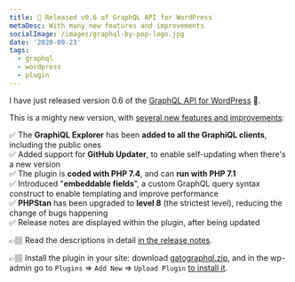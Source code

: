 ```yaml
---
title: 📣 Released v0.6 of GraphQL API for WordPress
metaDesc: With many new features and improvements
socialImage: /images/graphql-by-pop-logo.jpg
date: '2020-09-23'
tags:
  - graphql
  - wordpress
  - plugin
---
```


I have just released version 0.6 of the [GraphQL API for WordPress](https://github.com/GatoGraphQL/GatoGraphQL/tree/master/layers/GatoGraphQLForWP/plugins/gatographql) 🎉. 

This is a mighty new version, with [several new features and improvements](https://github.com/GatoGraphQL/GatoGraphQL/tree/master/layers/GatoGraphQLForWP/plugins/gatographql/docs/en/release-notes/0.6.md):

✅ The **GraphiQL Explorer** has been **added to all the GraphiQL clients**, including the public ones</br>
✅ Added support for **GitHub Updater**, to enable self-updating when there's a new version</br>
✅ The plugin is **coded with PHP 7.4**, and can **run with PHP 7.1**</br>
✅ Introduced "**embeddable fields**", a custom GraphQL query syntax construct to enable templating and improve performance</br>
✅ **PHPStan** has been upgraded to **level 8** (the strictest level), reducing the change of bugs happening</br>
✅ Release notes are displayed within the plugin, after being updated</br>

👉🏽 Read the descriptions in detail [in the release notes](https://github.com/GatoGraphQL/GatoGraphQL/tree/master/layers/GatoGraphQLForWP/plugins/gatographql/docs/en/release-notes/0.6.md).

👉🏽 Install the plugin in your site: download [gatographql.zip](https://github.com/leoloso/PoP/tree/master/layers/GraphQLAPIForWP/plugins/graphql-api-for-wp/releases/latest/download/gatographql.zip), and in the wp-admin go to `Plugins` => `Add New` => `Upload Plugin` [to install it](https://github.com/GatoGraphQL/GatoGraphQL/tree/master/layers/GatoGraphQLForWP/plugins/gatographql#upload).
